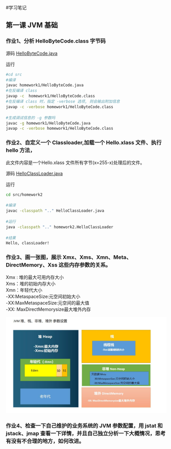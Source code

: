 #学习笔记

## 第一课 JVM 基础

### 作业1、分析 HelloByteCode.class 字节码

源码
[HelloByteCode.java](src/homework1/HelloByteCode.java)

运行

```bash
#cd src
#编译 
javac homework1/HelloByteCode.java
#在反编译 class
javap -c  homework1/HelloByteCode.class
#在反编译 class 时，指定 ‐verbose 选项, 则会输出附加信息
javap -c -verbose homework1/HelloByteCode.class

#生成调试信息的 ‐g 参数吗
javac -g homework1/HelloByteCode.java
javap -c -verbose homework1/HelloByteCode.class
```


### 作业2、自定义一个 Classloader,加载一个 Hello.xlass 文件、执行 hello 方法，
此文件内容是一个Hello.xlass 文件所有字节(x=255-x)处理后的文件。

源码
[HelloClassLoader.java](src/homework2/HelloClassLoader.java)

运行
```bash
cd src/homework2

#编译
javac -classpath ".." HelloClassLoader.java 

#运行
java -classpath ".." homework2.HelloClassLoader

#结果
Hello, classLoader!

```

### 作业3、画一张图，展示 Xmx、Xms、Xmn、Meta、DirectMemory、Xss 这些内存参数的关系。

Xmx : 堆的最大可用内存大小<br/>
Xms：堆的初始内存大小<br/>
Xmn：年轻代大小<br/>
-XX:MetaspaceSize:元空间初始大小<br/>
-XX:MaxMetaspaceSize:元空间的最大值<br/>
-XX: MaxDirectMemorysize最大堆外内存<br/>

![jvmm](src/homework3/jvm-heap-stack-meta-directmemory.jpg)


### 作业4、检查一下自己维护的业务系统的 JVM 参数配置，用 jstat 和 jstack、jmap 查看一下详情，并且自己独立分析一下大概情况，思考有没有不合理的地方，如何改进。
